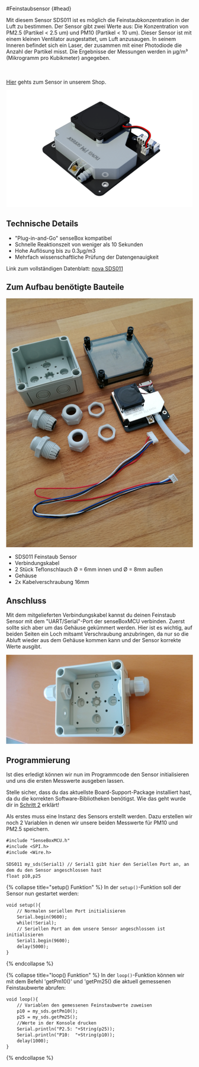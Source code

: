#Feinstaubsensor {#head}
<div class="description">
Mit diesem Sensor SDS011 ist es möglich die Feinstaubkonzentration in der Luft zu bestimmen. Der Sensor gibt zwei Werte aus: Die Konzentration von PM2.5 (Partikel < 2.5 um) und PM10 (Partikel < 10 um). Dieser Sensor ist mit einem kleinen Ventilator ausgestattet, um Luft anzusaugen. In seinem Inneren befindet sich ein Laser, der zusammen mit einer Photodiode die Anzahl der Partikel misst. Die Ergebnisse der Messungen werden in µg/m³ (Mikrogramm pro Kubikmeter) angegeben.
</div>

<div class="line">
    <br>
    <br>
</div>

[Hier](https://sensebox.kaufen/product/feinstaub-sds011) gehts zum Sensor in unserem Shop.

![Feinstaubsensor für PM10 und PM2.5](https://github.com/sensebox/resources/raw/master/gitbook_pictures/feinstaub_top.png)

## Technische Details
* "Plug-in-and-Go" senseBox kompatibel
* Schnelle Reaktionszeit von weniger als 10 Sekunden
* Hohe Auflösung bis zu 0.3µg/m3
* Mehrfach wissenschaftliche Prüfung der Datengenauigkeit

Link zum vollständigen Datenblatt: [nova SDS011](https://cdn-reichelt.de/documents/datenblatt/X200/SDS011-DATASHEET.pdf)

## Zum Aufbau benötigte Bauteile 
![Benötigte (mitgelieferte) Bauteile](https://github.com/sensebox/resources/raw/master/gitbook_pictures/feinstaub_top_accessoire.png)

   * SDS011 Feinstaub Sensor
   * Verbindungskabel
   * 2 Stück Teflonschlauch Ø = 6mm innen und Ø = 8mm außen
   * Gehäuse
   * 2x Kabelverschraubung 16mm

## Anschluss

Mit dem mitgelieferten Verbindungskabel kannst du deinen Feinstaub Sensor mit dem "UART/Serial"-Port der senseBoxMCU verbinden.
Zuerst sollte sich aber um das Gehäuse gekümmert werden. Hier ist es wichtig, auf beiden Seiten ein Loch mitsamt Verschraubung anzubringen, da nur so die Abluft wieder aus dem Gehäuse kommen kann und der Sensor korrekte Werte ausgibt.

![Verschraubungen am Gehäuse](https://github.com/sensebox/resources/raw/master/gitbook_pictures/feinstaub-ausgang.jpg)

## Programmierung

Ist dies erledigt können wir nun im Programmcode den Sensor initialisieren und uns die ersten Messwerte ausgeben lassen.

<div class="box_warning">
    <i class="fa fa-info fa-fw" aria-hidden="true" style="color: #42acf3;"></i>
    Stelle sicher, dass du das aktuellste Board-Support-Package installiert hast, da du die korrekten Software-Bibliotheken benötigst. Wie das geht wurde dir in <a href ="../erste-schritte/board-support-packages-installieren.md">Schritt 2</a> erklärt!
</div>

Als erstes muss eine Instanz des Sensors erstellt werden. Dazu erstellen wir noch 2 Variablen in denen wir unsere beiden Messwerte für PM10 und PM2.5 speichern.

```arduino
#include "SenseBoxMCU.h"
#include <SPI.h>
#include <Wire.h>

SDS011 my_sds(Serial1) // Serial1 gibt hier den Seriellen Port an, an dem du den Sensor angeschlossen hast
float p10,p25
```

{% collapse title="setup() Funktion" %}
In der `setup()`-Funktion soll der Sensor nun gestartet werden: 

```arduino
void setup(){
    // Normalen seriellen Port initialisieren 
    Serial.begin(9600);
    while(!Serial);
    // Seriellen Port an dem unsere Sensor angeschlossen ist initialisieren
    Serial1.begin(9600);
    delay(5000);
}
```

{% endcollapse %}

{% collapse title="loop() Funktion" %}
In der `loop()`-Funktion können wir mit dem Befehl 'getPm10()' und 'getPm25() die aktuell gemessenen Feinstaubwerte abrufen:

```arduino
void loop(){
    // Variablen den gemessenen Feinstaubwerte zuweisen
    p10 = my_sds.getPm10();
    p25 = my_sds.getPm25();
    //Werte in der Konsole drucken
    Serial.println("P2.5: "+String(p25));
    Serial.println("P10:  "+String(p10));
    delay(1000);
}
```
{% endcollapse %}

